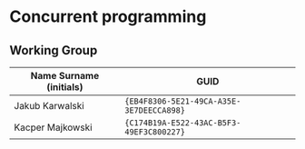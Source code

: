 # Concurrent programming

## Working Group

| Name Surname (initials) | GUID                                     |
| ----------------------- | ---------------------------------------- |
| Jakub Karwalski         | `{EB4F8306-5E21-49CA-A35E-3E7DEECCA898}` |
| Kacper Majkowski        | `{C174B19A-E522-43AC-B5F3-49EF3C800227}` |
